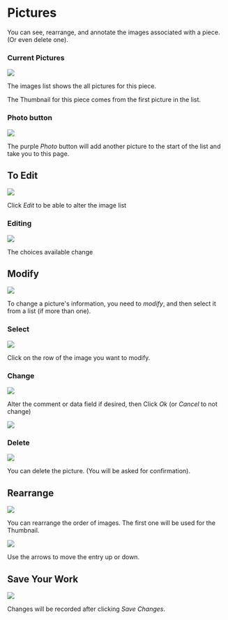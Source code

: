# Pictures

You can see, rearrange, and annotate the images associated with a piece. (Or even delete one).

### Current Pictures
![](PotPix.png)

The images list shows the all pictures for this piece.

The Thumbnail for this piece comes from the first picture in the list.

### Photo button
![](PotPix1.png)

The purple _Photo_ button will add another picture to the start of the list and take you to this page.

## To Edit
![](PotPix2.png)

Click _Edit_ to be able to alter the image list

### Editing

![](PotPix3.png)

The choices available change

## Modify

![](PotPix4.png)

To change a picture's information, you need to _modify_, and then select it from a list (if more than one).

### Select
![](PotPix5.png)

Click on the row of the image you want to modify.

### Change

![](PotPix6.png)

Alter the comment or data field if desired, then Click _Ok_ (or _Cancel_ to not change)

![](PotPix7.png)

### Delete

![](PotPix8.png)

You can delete the picture. (You will be asked for confirmation).

## Rearrange
![](PotPix9.png)

You can rearrange the order of images. The first one will be used for the Thumbnail.

![](PotPix10.png)

Use the arrows to move the entry up or down.

## Save Your Work

![](PotPix11.png)

Changes will be recorded after clicking _Save Changes_.